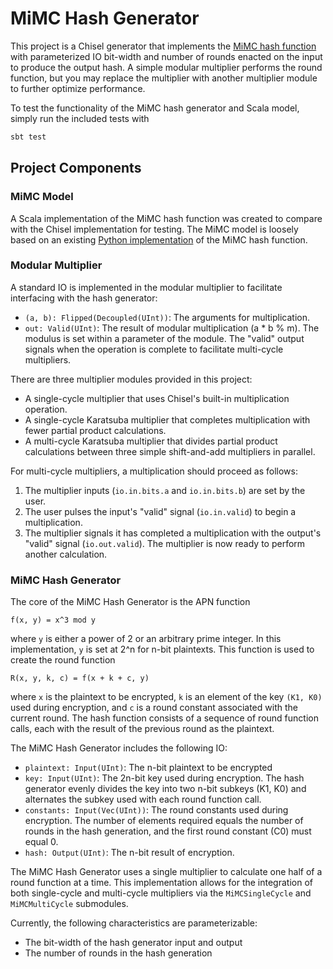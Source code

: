 MiMC Hash Generator
=======================

This project is a Chisel generator that implements the [MiMC hash function](https://byt3bit.github.io/primesym/mimc/)
with parameterized IO bit-width and number of rounds enacted on the input to produce the output hash. A simple modular
multiplier performs the round function, but you may replace the multiplier with another multiplier module to further
optimize performance.

To test the functionality of the MiMC hash generator and Scala model, simply run the included tests with
```sh
sbt test
```

## Project Components

### MiMC Model

A Scala implementation of the MiMC hash function was created to compare with the Chisel implementation for testing. The MiMC model is loosely based on an existing [Python implementation](https://wordpress-434650-1388715.cloudwaysapps.com/developers-community/hash-challenge/hash-challenge-implementation-reference-code/#marvellous) of the MiMC hash function.

### Modular Multiplier

A standard IO is implemented in the modular multiplier to facilitate interfacing with the hash generator:
* `(a, b): Flipped(Decoupled(UInt))`: The arguments for multiplication.
* `out: Valid(UInt)`: The result of modular multiplication (a * b % m). The modulus is set within a parameter of the module.
The "valid" output signals when the operation is complete to facilitate multi-cycle multipliers.

There are three multiplier modules provided in this project:
* A single-cycle multiplier that uses Chisel's built-in multiplication operation.
* A single-cycle Karatsuba multiplier that completes multiplication with fewer partial product calculations.
* A multi-cycle Karatsuba multiplier that divides partial product calculations between three simple shift-and-add multipliers in parallel.

For multi-cycle multipliers, a multiplication should proceed as follows:
1. The multiplier inputs (`io.in.bits.a` and `io.in.bits.b`) are set by the user.
2. The user pulses the input's "valid" signal (`io.in.valid`) to begin a multiplication.
3. The multiplier signals it has completed a multiplication with the output's "valid" signal (`io.out.valid`). The multiplier is now ready to perform another calculation.

### MiMC Hash Generator

The core of the MiMC Hash Generator is the APN function 
```
f(x, y) = x^3 mod y
```
where `y` is either a power of 2 or an arbitrary prime integer. In this implementation, `y` is set at 2^n for n-bit plaintexts. This function is used to create the round function
```
R(x, y, k, c) = f(x + k + c, y)
```
where `x` is the plaintext to be encrypted, `k` is an element of the key `(K1, K0)` used during encryption, and `c` is a round constant associated with the current round. The hash function consists of a sequence of round function calls, each with the result of the previous round as the plaintext.

The MiMC Hash Generator includes the following IO:
* `plaintext: Input(UInt)`: The n-bit plaintext to be encrypted
* `key: Input(UInt)`: The 2n-bit key used during encryption. The hash generator evenly divides the key into two n-bit subkeys (K1, K0) and alternates the subkey used with each round function call.
* `constants: Input(Vec(UInt))`: The round constants used during encryption. The number of elements required equals the number of rounds in the hash generation, and the first round constant (C0) must equal 0.
* `hash: Output(UInt)`: The n-bit result of encryption.

The MiMC Hash Generator uses a single multiplier to calculate one half of a round function at a time. This implementation allows for the integration of both single-cycle and multi-cycle multipliers via the `MiMCSingleCycle` and `MiMCMultiCycle` submodules.

Currently, the following characteristics are parameterizable:
* The bit-width of the hash generator input and output
* The number of rounds in the hash generation